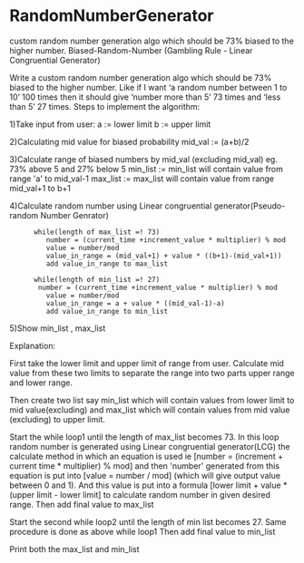 # RandomNumberGenerator
custom random number generation algo which should be 73% biased to the higher number.
Biased-Random-Number (Gambling Rule - Linear Congruential Generator)

Write a custom random number generation algo which should be 73% biased to the higher number. Like if I want ‘a random number between 1 to 10’ 100 times then it should give ‘number more than 5’ 73 times and ‘less than 5’ 27 times.
Steps to implement the algorithm:

1)Take input from user:
a := lower limit
b := upper limit

2)Calculating mid value for biased probability
mid_val := (a+b)/2

3)Calculate range of biased numbers by mid_val (excluding mid_val) eg. 73% above 5 and 27% below 5
min_list := min_list will contain value from range 'a' to mid_val-1
max_list := max_list will contain value from range mid_val+1 to b+1

4)Calculate random number using Linear congruential generator(Pseudo-random Number Genrator)

	      while(length of max_list =! 73)	
		     number = (current_time +increment_value * multiplier) % mod
		     value = number/mod
		     value_in_range = (mid_val+1) + value * ((b+1)-(mid_val+1))
		     add value_in_range to max_list

	      while(length of min_list =! 27)	
	       number = (current_time +increment_value * multiplier) % mod
		     value = number/mod
		     value_in_range = a + value * ((mid_val-1)-a)
		     add value_in_range to min_list
5)Show min_list , max_list 

Explanation:
	
First take the lower limit and upper limit of range from user. Calculate mid value from these two limits to separate the range into two parts upper range and lower range.

Then create two list say min_list which will contain values from lower limit to mid value(excluding) and max_list which will contain values from mid value (excluding) to upper limit.

Start the while loop1 until the length of max_list becomes 73. In this loop random number is generated using Linear congruential generator(LCG) the calculate method in which an equation is used ie [number = (increment + current time * multiplier) % mod] and then 'number' generated from this equation is put into [value = number / mod] (which will give output value between 0 and 1). And this value is put into a formula [lower limit + value * (upper limit - lower limit] to calculate random number in given desired range. Then add final value to max_list

Start the second while loop2 until the length of min list becomes 27. Same procedure is done as above while loop1 Then add final value to min_list

Print both the max_list and min_list
